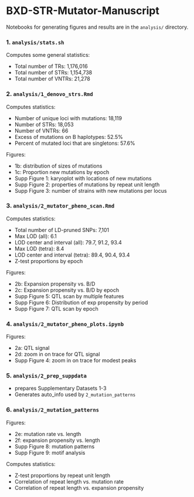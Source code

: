 # BXD-STR-Mutator-Manuscript

Notebooks for generating figures and results are in the `analysis/` directory.

### 1. `analysis/stats.sh` 

Computes some general statistics:
* Total number of TRs: 1,176,016
* Total number of STRs: 1,154,738
* Total number of VNTRs: 21,278

### 2. `analysis/1_denovo_strs.Rmd`

Computes statistics:
* Number of unique loci with mutations: 18,119
* Number of STRs: 18,053
* Number of VNTRs: 66
* Excess of mutations on B haplotypes: 52.5%
* Percent of mutated loci that are singletons: 57.6%

Figures:
* 1b: distribution of sizes of mutations
* 1c: Proportion new mutations by epoch
* Supp Figure 1: karyoplot with locations of new mutations
* Supp Figure 2: properties of mutations by repeat unit length
* Supp Figure 3: number of strains with new mutations per locus

### 3. `analysis/2_mutator_pheno_scan.Rmd`

Computes statistics:
* Total number of LD-pruned SNPs: 7,101
* Max LOD (all): 6.1
* LOD center and interval (all): 79.7, 91.2, 93.4
* Max LOD (tetra): 8.4
* LOD center and interval (tetra): 89.4, 90.4, 93.4
* Z-test proportions by epoch

Figures:
* 2b: Expansion propensity vs. B/D
* 2c: Expansion propensity vs. B/D by epoch
* Supp Figure 5: QTL scan by multiple features
* Supp Figure 6: Distribution of exp propensity by period
* Supp Figure 7: QTL scan by epoch

### 4. `analysis/2_mutator_pheno_plots.ipynb`

Figures:
* 2a: QTL signal
* 2d: zoom in on trace for QTL signal
* Supp Figure 4: zoom in on trace for modest peaks

### 5. `analysis/2_prep_suppdata`

* prepares Supplementary Datasets 1-3
* Generates auto_info used by `2_mutation_patterns`

### 6. `analysis/2_mutation_patterns`

Figures:
* 2e: mutation rate vs. length
* 2f: expansion propensity vs. length
* Supp Figure 8: mutation patterns
* Supp Figure 9: motif analysis

Computes statistics:
* Z-test proportions by repeat unit length 
* Correlation of repeat length vs. mutation rate 
* Correlation of repeat length vs. expansion propensity

